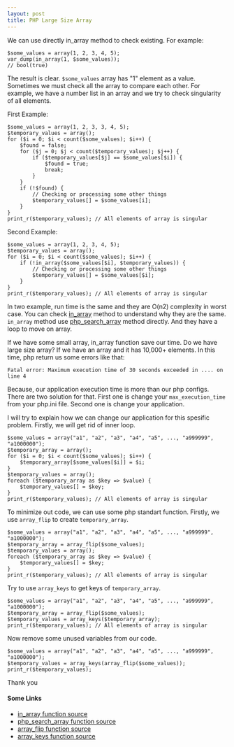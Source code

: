 ```yaml
---
layout: post
title: PHP Large Size Array
---
```


We can use directly in_array method to check existing. For example:

```
$some_values = array(1, 2, 3, 4, 5);
var_dump(in_array(1, $some_values));
// bool(true)
```

The result is clear. `$some_values` array has "1" element as a value. Sometimes we must check all the array to compare each other. For example, we have a number list in an array and we try to check singularity of all elements.

First Example:

```
$some_values = array(1, 2, 3, 3, 4, 5);
$temporary_values = array();
for ($i = 0; $i < count($some_values); $i++) {
    $found = false;
    for ($j = 0; $j < count($temporary_values); $j++) {
        if ($temporary_values[$j] == $some_values[$i]) {
            $found = true;
            break;
        }
    }
    if (!$found) {
        // Checking or processing some other things
        $temporary_values[] = $some_values[i];
    }
}
print_r($temporary_values); // All elements of array is singular
```

Second Example:

```
$some_values = array(1, 2, 3, 4, 5);
$temporary_values = array();
for ($i = 0; $i < count($some_values); $i++) {
    if (!in_array($some_values[$i], $temporary_values)) {
        // Checking or processing some other things
        $temporary_values[] = $some_values[$i];
    }
}
print_r($temporary_values); // All elements of array is singular
```

In two example, run time is the same and they are O(n2) complexity in worst case. You can check [in_array](https://github.com/php/php-src/blob/master/ext/standard/array.c#L1290) method to understand why they are the same. `in_array` method use [php_search_array](https://github.com/php/php-src/blob/master/ext/standard/array.c#L1227) method directly. And they have a loop to move on array. 

If we have some small array, in_array function save our time. Do we have large size array? If we have an array and it has 10,000+ elements. In this time, php return us some errors like that:

```
Fatal error: Maximum execution time of 30 seconds exceeded in .... on line 4
```
Because, our application execution time is more than our php configs. There are two solution for that. First one is change your `max_execution_time` from your php.ini file. Second one is change your application. 

I will try to explain how we can change our application for this spesific problem. Firstly, we will get rid of inner loop. 

```
$some_values = array("a1", "a2", "a3", "a4", "a5", ..., "a999999", "a1000000");
$temporary_array = array();
for ($i = 0; $i < count($some_values); $i++) {
    $temporary_array[$some_values[$i]] = $i;
}
$temporary_values = array();
foreach ($temporary_array as $key => $value) {
    $temporary_values[] = $key;
}
print_r($temporary_values); // All elements of array is singular
```

To minimize out code, we can use some php standart function. Firstly, we use `array_flip` to create `temporary_array`. 

```
$some_values = array("a1", "a2", "a3", "a4", "a5", ..., "a999999", "a1000000");
$temporary_array = array_flip($some_values);
$temporary_values = array();
foreach ($temporary_array as $key => $value) {
    $temporary_values[] = $key;
}
print_r($temporary_values); // All elements of array is singular
```

Try to use `array_keys` to get keys of `temporary_array`. 

```
$some_values = array("a1", "a2", "a3", "a4", "a5", ..., "a999999", "a1000000");
$temporary_array = array_flip($some_values);
$temporary_values = array_keys($temporary_array);
print_r($temporary_values); // All elements of array is singular
```

Now remove some unused variables from our code. 

```
$some_values = array("a1", "a2", "a3", "a4", "a5", ..., "a999999", "a1000000");
$temporary_values = array_keys(array_flip($some_values));
print_r($temporary_values);
```

Thank you


#### Some Links

 * [in_array function source](https://github.com/php/php-src/blob/master/ext/standard/array.c#L1290)
 * [php_search_array function source](https://github.com/php/php-src/blob/master/ext/standard/array.c#L1227)
 * [array_flip function source](https://github.com/php/php-src/blob/master/ext/standard/array.c#L2919)
 * [array_keys function source](https://github.com/php/php-src/blob/master/ext/standard/array.c#L2603)
